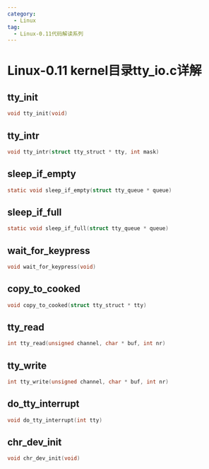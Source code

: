 ```yaml
---
category:
  - Linux
tag:
  - Linux-0.11代码解读系列
---
```


# Linux-0.11 kernel目录tty_io.c详解


## tty_init
```c
void tty_init(void)
```

## tty_intr
```c
void tty_intr(struct tty_struct * tty, int mask)
```

## sleep_if_empty
```c
static void sleep_if_empty(struct tty_queue * queue)
```

## sleep_if_full
```c
static void sleep_if_full(struct tty_queue * queue)
```


## wait_for_keypress
```c
void wait_for_keypress(void)
```


## copy_to_cooked
```c
void copy_to_cooked(struct tty_struct * tty)
```


## tty_read
```c
int tty_read(unsigned channel, char * buf, int nr)
```

## tty_write
```c
int tty_write(unsigned channel, char * buf, int nr)
```

## do_tty_interrupt
```c
void do_tty_interrupt(int tty)
```

## chr_dev_init
```c
void chr_dev_init(void)
```